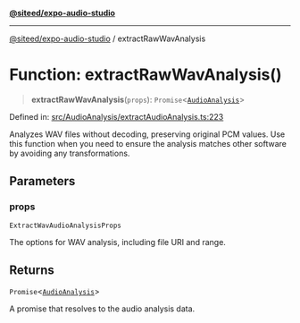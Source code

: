 [**@siteed/expo-audio-studio**](../README.md)

***

[@siteed/expo-audio-studio](../README.md) / extractRawWavAnalysis

# Function: extractRawWavAnalysis()

> **extractRawWavAnalysis**(`props`): `Promise`\<[`AudioAnalysis`](../interfaces/AudioAnalysis.md)\>

Defined in: [src/AudioAnalysis/extractAudioAnalysis.ts:223](https://github.com/deeeed/expo-audio-stream/blob/c4291a82cc740b4d4790c69ae7e7cc07f1e8fb1a/packages/expo-audio-studio/src/AudioAnalysis/extractAudioAnalysis.ts#L223)

Analyzes WAV files without decoding, preserving original PCM values.
Use this function when you need to ensure the analysis matches other software by avoiding any transformations.

## Parameters

### props

`ExtractWavAudioAnalysisProps`

The options for WAV analysis, including file URI and range.

## Returns

`Promise`\<[`AudioAnalysis`](../interfaces/AudioAnalysis.md)\>

A promise that resolves to the audio analysis data.
